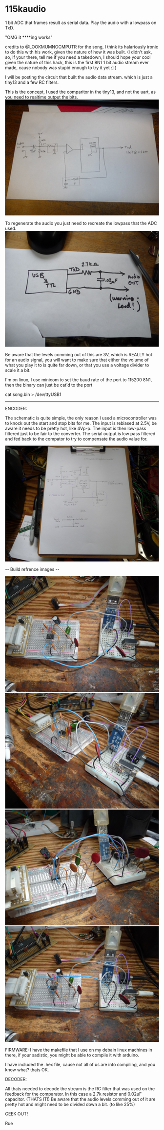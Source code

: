 # 115kaudio
1 bit ADC that frames result as serial data. Play the audio with a lowpass on TxD.

"OMG it ****ing works"

credits to @LOOKMUMNOCMPUTR for the song, I think its halariously ironic to do this with 
his work, given the nature of how it was built. (I didn't ask, so, if your there, tell me if you need a takedown, 
I should hope your cool given the nature of this hack, this is the first 8N1 1 bit audio stream ever made, cause nobody was stupid enough to try it yet :] )

I will be posting the circuit that built the audio data stream. which is just a tiny13 and a few RC filters.

This is the concept, I used the comparitor in the tiny13, and not the uart, as you need to realtime output the bits.
![noalt](p1310446.jpg)


To regenerate the audio you just need to recreate the lowpass that the ADC used.
![noalt](p1310471.jpg)

Be aware that the levels comming out of this are 3V, which is REALLY hot for an audio signal, you will want to make sure that either the volume of what you play it to is quite far down, or that you use a voltage divider to scale it a bit.


I'm on linux,
I use minicom to set the baud rate of the port to 115200 8N1,
then the binary can just be cat'd to the port

cat song.bin > /dev/ttyUSB1


----------------------

ENCODER:

The schematic is quite simple, the only reason I used a microcontroller was to knock out the start and stop bits for me.
The input is rebiased at 2.5V, be aware it needs to be pretty hot, like 4Vp-p.
The input is then low-pass filtered just to be fair to the converter.
The serial output is low pass filtered and fed back to the compator to try to compensate the audio value for.

![noalt](p1310476.jpg)

-- Build refrence images --

![noalt](p1310480.jpg)
![noalt](p1310479.jpg)
![noalt](p1310478.jpg)
![noalt](p1310477.jpg)


FIRMWARE:
  I have the makefile that I use on my debain linux machines in there, if your sadistic, you might be able to compile it with arduino.
  
  I have included the .hex file, cause not all of us are into compiling, and you know what? thats OK.


DECODER:

All thats needed to decode the stream is the RC filter that was used on the feedback for the comparator.
In this case a 2.7k resistor and 0.02uF capacitor. (THATS IT!)
Be aware that the audio levels comming out of it are pretty hot and might need to be divided down a bit. (to like 25%)



GEEK OUT!


Rue
